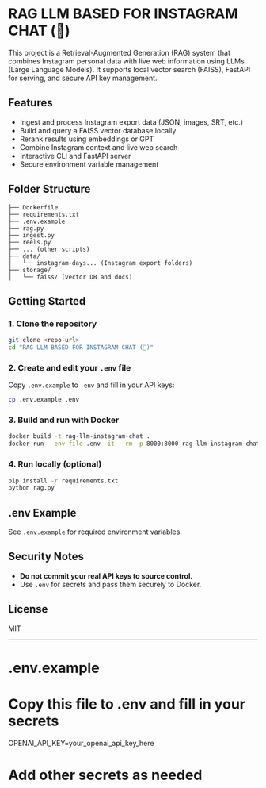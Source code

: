 # RAG LLM BASED FOR INSTAGRAM CHAT (🛜)

This project is a Retrieval-Augmented Generation (RAG) system that combines Instagram personal data with live web information using LLMs (Large Language Models). It supports local vector search (FAISS), FastAPI for serving, and secure API key management.

## Features
- Ingest and process Instagram export data (JSON, images, SRT, etc.)
- Build and query a FAISS vector database locally
- Rerank results using embeddings or GPT
- Combine Instagram context and live web search
- Interactive CLI and FastAPI server
- Secure environment variable management

## Folder Structure
```
├── Dockerfile
├── requirements.txt
├── .env.example
├── rag.py
├── ingest.py
├── reels.py
├── ... (other scripts)
├── data/
│   └── instagram-days... (Instagram export folders)
├── storage/
│   └── faiss/ (vector DB and docs)
```

## Getting Started

### 1. Clone the repository
```sh
git clone <repo-url>
cd "RAG LLM BASED FOR INSTAGRAM CHAT (🛜)"
```

### 2. Create and edit your `.env` file
Copy `.env.example` to `.env` and fill in your API keys:
```sh
cp .env.example .env
```

### 3. Build and run with Docker
```sh
docker build -t rag-llm-instagram-chat .
docker run --env-file .env -it --rm -p 8000:8000 rag-llm-instagram-chat
```

### 4. Run locally (optional)
```sh
pip install -r requirements.txt
python rag.py
```

## .env Example
See `.env.example` for required environment variables.

## Security Notes
- **Do not commit your real API keys to source control.**
- Use `.env` for secrets and pass them securely to Docker.

## License
MIT

---

# .env.example
# Copy this file to .env and fill in your secrets
OPENAI_API_KEY=your_openai_api_key_here
# Add other secrets as needed
